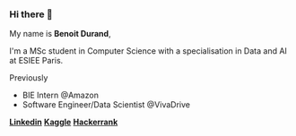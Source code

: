 ### Hi there 👋

My name is **Benoit Durand**,

I'm a MSc student in Computer Science with a specialisation in Data and AI at ESIEE Paris. 

Previously
  - BIE Intern @Amazon
  - Software Engineer/Data Scientist @VivaDrive


[**Linkedin**](https://linkedin.com/in/benoît-durand/)
[**Kaggle**](https://www.kaggle.com/bdokkkk)
[**Hackerrank**](https://www.hackerrank.com/benoit_durand_m1)
